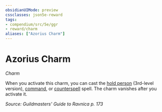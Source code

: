 ```yaml
---
obsidianUIMode: preview
cssclasses: json5e-reward
tags:
- compendium/src/5e/ggr
- reward/charm
aliases: ["Azorius Charm"]
---
```

# Azorius Charm
*Charm*  

When you activate this charm, you can cast the [hold person](hold-person.md) (3rd-level version), [command](command.md), or [counterspell](counterspell.md) spell. The charm vanishes after you activate it.

*Source: Guildmasters' Guide to Ravnica p. 173*